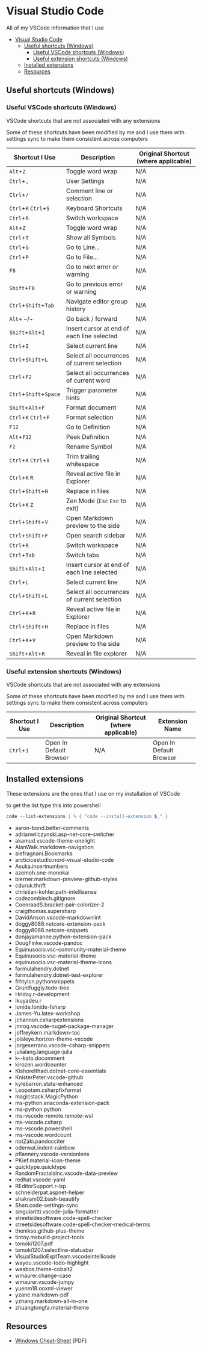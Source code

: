 # Visual Studio Code

All of my VSCode information that I use

- [Visual Studio Code](#visual-studio-code)
    - [Useful shortcuts (Windows)](#useful-shortcuts-windows)
        - [Useful VSCode shortcuts (Windows)](#useful-vscode-shortcuts-windows)
        - [Useful extension shortcuts (Windows)](#useful-extension-shortcuts-windows)
    - [Installed extensions](#installed-extensions)
    - [Resources](#resources)

## Useful shortcuts (Windows)

### Useful VSCode shortcuts (Windows)

VSCode shortcuts that are not associated with any extensions

Some of these shortcuts have been modified by me and I use them with settings sync to make them consistent across computers

| Shortcut I Use         | Description                                 | Original Shortcut (where applicable)        |
| ---------------------- | ------------------------------------------- | ------------------------------------------- |
| `Alt`+`Z`              | Toggle word wrap                            | N/A                                         |
| `Ctrl`+`,`             | User Settings                               | N/A                                         |
| `Ctrl`+`/`             | Comment line or selection                   | N/A                                         |
| `Ctrl`+`K` `Ctrl`+`S`  | Keyboard Shortcuts                          | N/A                                         |
| `Ctrl`+`R`             | Switch workspace                            | N/A                                         |
| `Alt`+`Z`              | Toggle word wrap                            | N/A                                         |
| `Ctrl`+`T`             | Show all Symbols                            | N/A                                         |
| `Ctrl`+`G`             | Go to Line...                               | N/A                                         |
| `Ctrl`+`P`             | Go to File...                               | N/A                                         |
| `F8`                   | Go to next error or warning                 | N/A                                         |
| `Shift`+`F8`           | Go to previous error or warning             | N/A                                         |
| `Ctrl`+`Shift`+`Tab`   | Navigate editor group history               | N/A                                         |
| `Alt`+ `←`/`→`         | Go back / forward                           | N/A                                         |
| `Shift`+`Alt`+`I`      | Insert cursor at end of each line selected  | N/A                                         |
| `Ctrl`+`I`             | Select current line                         | N/A                                         |
| `Ctrl`+`Shift`+`L`     | Select all occurrences of current selection | N/A                                         |
| `Ctrl`+`F2`            | Select all occurrences of current word      | N/A                                         |
| `Ctrl`+`Shift`+`Space` | Trigger parameter hints                     | N/A                                         |
| `Shift`+`Alt`+`F`      | Format document                             | N/A                                         |
| `Ctrl`+`K` `Ctrl`+`F`  | Format selection                            | N/A                                         |
| `F12`                  | Go to Definition                            | N/A                                         |
| `Alt`+`F12`            | Peek Definition                             | N/A                                         |
| `F2`                   | Rename Symbol                               | N/A                                         |
| `Ctrl`+`K` `Ctrl`+`X`  | Trim trailing whitespace                    | N/A                                         |
| `Ctrl`+`K` `R`         | Reveal active file in Explorer              | N/A                                         |
| `Ctrl`+`Shift`+`H`     | Replace in files                            | N/A                                         |
| `Ctrl`+`K` `Z`         | Zen Mode (`Esc` `Esc` to exit)              | N/A                                         |
| `Ctrl`+`Shift`+`V`     | Open Markdown preview to the side           | N/A                                         |
| `Ctrl`+`Shift`+`F`     | Open search sidebar                         | N/A                                         |
| `Ctrl`+`R`             | Switch workspace                            | N/A                                         |
| `Ctrl`+`Tab`           | Switch tabs                                 | N/A                                         |
| `Shift`+`Alt`+`I`      | Insert cursor at end of each line selected  | N/A                                         |
| `Ctrl`+`L`             | Select current line                         | N/A                                         |
| `Ctrl`+`Shift`+`L`     | Select all occurrences of current selection | N/A                                         |
| `Ctrl`+`K`+`R`         | Reveal active file in Explorer              | N/A                                         |
| `Ctrl`+`Shift`+`H`     | Replace in files                            | N/A                                         |
| `Ctrl`+`K`+`V`         | Open Markdown preview to the side           | N/A                                         |
| `Shift`+`Alt`+`R`      | Reveal in file explorer                     | N/A                                         |

### Useful extension shortcuts (Windows)

VSCode shortcuts that are not associated with any extensions

Some of these shortcuts have been modified by me and I use them with settings sync to make them consistent across computers

| Shortcut I Use         | Description                                 | Original Shortcut (where applicable)        | Extension Name          |
| ---------------------- | ------------------------------------------- | ------------------------------------------- |-------------------------|
| `Ctrl`+`1`             | Open In Default Browser                     | N/A                                         | Open In Default Browser |


## Installed extensions

These extensions are the ones that I use on my installation of VSCode

to get the list type this into powershell

```powershell
code --list-extensions | % { "code --install-extension $_" }
```

- aaron-bond.better-comments
- adrianwilczynski.asp-net-core-switcher 
- akamud.vscode-theme-onelight
- AlanWalk.markdown-navigation
- alefragnani.Bookmarks
- arcticicestudio.nord-visual-studio-code
- Asuka.insertnumbers
- azemoh.one-monokai
- bierner.markdown-preview-github-styles 
- cduruk.thrift
- christian-kohler.path-intellisense     
- codezombiech.gitignore
- CoenraadS.bracket-pair-colorizer-2     
- craigthomas.supersharp
- DavidAnson.vscode-markdownlint
- doggy8088.netcore-extension-pack       
- doggy8088.netcore-snippets
- donjayamanne.python-extension-pack     
- DougFinke.vscode-pandoc
- Equinusocio.vsc-community-material-theme
- Equinusocio.vsc-material-theme
- equinusocio.vsc-material-theme-icons
- formulahendry.dotnet
- formulahendry.dotnet-test-explorer
- frhtylcn.pythonsnippets
- Gruntfuggly.todo-tree
- Hridoy.r-development
- Ikuyadeu.r
- Ionide.Ionide-fsharp
- James-Yu.latex-workshop
- jchannon.csharpextensions
- jmrog.vscode-nuget-package-manager
- joffreykern.markdown-toc
- jolaleye.horizon-theme-vscode
- jorgeserrano.vscode-csharp-snippets
- julialang.language-julia
- k--kato.docomment
- kirozen.wordcounter
- KishoreIthadi.dotnet-core-essentials
- KnisterPeter.vscode-github
- kylebarron.stata-enhanced
- Leopotam.csharpfixformat
- magicstack.MagicPython
- ms-python.anaconda-extension-pack
- ms-python.python
- ms-vscode-remote.remote-wsl
- ms-vscode.csharp
- ms-vscode.powershell
- ms-vscode.wordcount
- notZaki.pandocciter
- oderwat.indent-rainbow
- pflannery.vscode-versionlens
- PKief.material-icon-theme
- quicktype.quicktype
- RandomFractalsInc.vscode-data-preview
- redhat.vscode-yaml
- REditorSupport.r-lsp
- schneiderpat.aspnet-helper
- shakram02.bash-beautify
- Shan.code-settings-sync
- singularitti.vscode-julia-formatter
- streetsidesoftware.code-spell-checker
- streetsidesoftware.code-spell-checker-medical-terms
- thenikso.github-plus-theme
- tintoy.msbuild-project-tools
- tomoki1207.pdf
- tomoki1207.selectline-statusbar
- VisualStudioExptTeam.vscodeintellicode
- wayou.vscode-todo-highlight
- wesbos.theme-cobalt2
- wmaurer.change-case
- wmaurer.vscode-jumpy
- yuenm18.ooxml-viewer
- yzane.markdown-pdf
- yzhang.markdown-all-in-one
- zhuangtongfa.material-theme

## Resources

- [Windows Cheat-Sheet](https://code.visualstudio.com/shortcuts/keyboard-shortcuts-windows.pdf) [PDF]